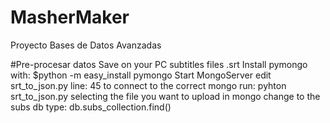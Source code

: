 # MasherMaker
Proyecto Bases de Datos Avanzadas

#Pre-procesar datos
Save on your PC subtitles files .srt
Install pymongo with: $python -m easy_install pymongo
Start MongoServer
edit srt_to_json.py line: 45 to connect to the correct mongo
run: pyhton srt_to_json.py selecting the file you want to upload
in mongo change to the subs db
type: db.subs_collection.find()
